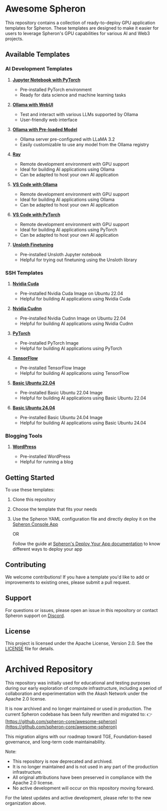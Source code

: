 # Awesome Spheron

This repository contains a collection of ready-to-deploy GPU application templates for Spheron. These templates are designed to make it easier for users to leverage Spheron's GPU capabilities for various AI and Web3 projects.

## Available Templates

### AI Development Templates

1. [**Jupyter Notebook with PyTorch**](./jupyter-with-pytorch)

   - Pre-installed PyTorch environment
   - Ready for data science and machine learning tasks

2. [**Ollama with WebUI**](./ollama-webui)

   - Test and interact with various LLMs supported by Ollama
   - User-friendly web interface

3. [**Ollama with Pre-loaded Model**](./ollama-with-preloaded-model/)

   - Ollama server pre-configured with LLaMA 3.2
   - Easily customizable to use any model from the Ollama registry

4. [**Ray**](./ray)

   - Remote development environment with GPU support
   - Ideal for building AI applications using Ollama
   - Can be adapted to host your own AI application

5. [**VS Code with Ollama**](./vscode-ollama)

   - Remote development environment with GPU support
   - Ideal for building AI applications using Ollama
   - Can be adapted to host your own AI application

6. [**VS Code with PyTorch**](./vscode-pytorch)

   - Remote development environment with GPU support
   - Ideal for building AI applications using PyTorch
   - Can be adapted to host your own AI application

7. [**Unsloth Finetuning**](./unsloth-finetuning)

   - Pre-installed Unsloth Jupyter notebook
   - Helpful for trying out finetuning using the Unsloth library

### SSH Templates

1. [**Nvidia Cuda**](./nvidia-cuda-devel)

   - Pre-installed Nvidia Cuda Image on Ubuntu 22.04
   - Helpful for building AI applications using Nvidia Cuda

2. [**Nvidia Cudnn**](./nvidia-cudnn-devel)

   - Pre-installed Nvidia Cudnn Image on Ubuntu 22.04
   - Helpful for building AI applications using Nvidia Cudnn

3. [**PyTorch**](./pytorch)

   - Pre-installed PyTorch Image
   - Helpful for building AI applications using PyTorch

4. [**TensorFlow**](./tensorflow)

   - Pre-installed TensorFlow Image
   - Helpful for building AI applications using TensorFlow

5. [**Basic Ubuntu 22.04**](./ubuntu22)

   - Pre-installed Basic Ubuntu 22.04 Image
   - Helpful for building AI applications using Basic Ubuntu 22.04

6. [**Basic Ubuntu 24.04**](./ubuntu24)

   - Pre-installed Basic Ubuntu 24.04 Image
   - Helpful for building AI applications using Basic Ubuntu 24.04

### Blogging Tools

1. [**WordPress**](./wordpress)

   - Pre-installed WordPress
   - Helpful for running a blog

## Getting Started

To use these templates:

1. Clone this repository
2. Choose the template that fits your needs
3. Use the Spheron YAML configuration file and directly deploy it on the [Spheron Console App](https://console.spheron.network)

   OR

   Follow the guide at [Spheron's Deploy Your App documentation](https://docs.spheron.network/rent-gpu/deploy-container) to know different ways to deploy your app

## Contributing

We welcome contributions! If you have a template you'd like to add or improvements to existing ones, please submit a pull request.

## Support

For questions or issues, please open an issue in this repository or contact Spheron support on [Discord](https://sphn.wiki/discord).

## License

This project is licensed under the Apache License, Version 2.0. See the [LICENSE](LICENSE) file for details.

# Archived Repository

This repository was initially used for educational and testing purposes during our early exploration of compute infrastructure, including a period of collaboration and experimentation with the Akash Network under the Apache 2.0 license.

It is now archived and no longer maintained or used in production. The current Spheron codebase has been fully rewritten and migrated to:
👉 [https://github.com/spheron-core/awesome-spheron](https://github.com/spheron-core/awesome-spheron)

This migration aligns with our roadmap toward TGE, Foundation-based governance, and long-term code maintainability.

Note:

- This repository is now deprecated and archived.
- It is no longer maintained and is not used in any part of the production infrastructure.
- All original attributions have been preserved in compliance with the Apache 2.0 license.
- No active development will occur on this repository moving forward.

For the latest updates and active development, please refer to the new organization above.
